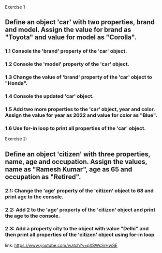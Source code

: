 Exercise 1

## Define an object 'car' with two properties, brand and model. Assign the value for brand as "Toyota" and value for model as "Corolla".

### 1.1 Console the 'brand' property of the 'car' object.

### 1.2 Console the 'model' property of the 'car' object.

### 1.3 Change the value of 'brand' property of the 'car' object to "Honda".

### 1.4 Console the updated 'car' object.

### 1.5 Add two more properties to the 'car' object, year and color. Assign the value for year as 2022 and value for color as "Blue". 

### 1.6 Use for-in loop to print all properties of the 'car' object.

Exercise 2:

## Define an object 'citizen' with three properties, name, age and occupation. Assign the values, name as "Ramesh Kumar", age as 65 and occupation as "Retired".

### 2.1: Change the 'age' property of the 'citizen' object to 68 and print age to the console.

### 2.2: Add 2 to the 'age' property of the 'citizen' object and print the age to the console.

### 2.3: Add a property city to the object with value "Delhi" and then print all properties of the 'citizen' object using for-in loop

link: https://www.youtube.com/watch?v=pX8WsSrHwSE
